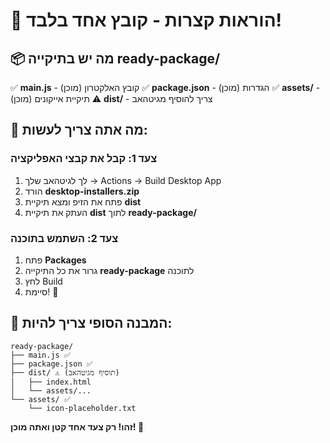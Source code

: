 # 🎯 הוראות קצרות - קובץ אחד בלבד!

## 📦 מה יש בתיקייה ready-package/
✅ **main.js** - קובץ האלקטרון (מוכן)
✅ **package.json** - הגדרות (מוכן) 
✅ **assets/** - תיקיית אייקונים (מוכן)
⚠️ **dist/** - צריך להוסיף מגיטהאב

## 🚀 מה אתה צריך לעשות:

### צעד 1: קבל את קבצי האפליקציה
1. לך לגיטהאב שלך → Actions → Build Desktop App
2. הורד **desktop-installers.zip**
3. פתח את הזיפ ומצא תיקיית **dist**
4. העתק את תיקיית **dist** לתוך **ready-package/**

### צעד 2: השתמש בתוכנה
1. פתח **Packages**
2. גרור את כל התיקייה **ready-package** לתוכנה
3. לחץ Build
4. סיימת! 🎉

## 📁 המבנה הסופי צריך להיות:
```
ready-package/
├── main.js ✅
├── package.json ✅  
├── dist/ ⚠️ (תוסיף מגיטהאב)
│   ├── index.html
│   └── assets/...
└── assets/ ✅
    └── icon-placeholder.txt
```

**זהו! רק צעד אחד קטן ואתה מוכן! 🚀**